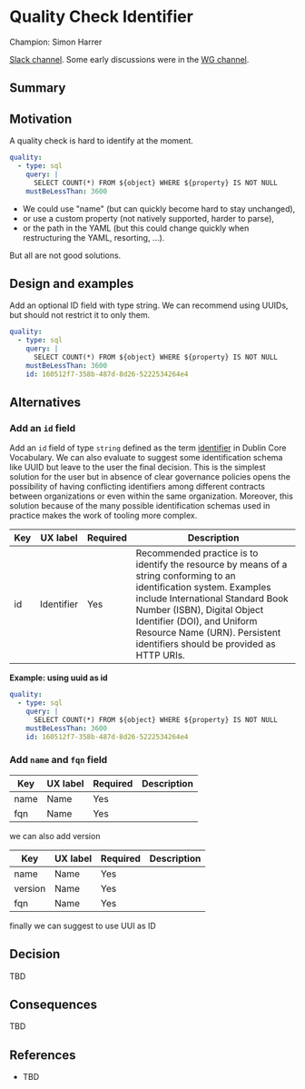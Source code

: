 # Quality Check Identifier

Champion: Simon Harrer

[Slack channel](https://data-mesh-learning.slack.com/archives/C08CN5BCBS5). Some early discussions were in the [WG channel](https://data-mesh-learning.slack.com/archives/C089S376YGM).

## Summary

## Motivation

A quality check is hard to identify at the moment. 

```yaml
quality:
  - type: sql 
    query: |
      SELECT COUNT(*) FROM ${object} WHERE ${property} IS NOT NULL
    mustBeLessThan: 3600    
```

- We could use "name" (but can quickly become hard to stay unchanged),
- or use a custom property (not natively supported, harder to parse),
- or the path in the YAML (but this could change quickly when restructuring the YAML, resorting, ...).

But all are not good solutions.

## Design and examples

Add an optional ID field with type string. We can recommend using UUIDs, but should not restrict it to only them.

```yaml
quality:
  - type: sql 
    query: |
      SELECT COUNT(*) FROM ${object} WHERE ${property} IS NOT NULL
    mustBeLessThan: 3600
    id: 160512f7-358b-487d-8d26-5222534264e4
```

## Alternatives

### Add an `id` field

Add an `id` field of type `string` defined as the term [identifier](https://www.dublincore.org/specifications/dublin-core/dcmi-terms/#http://purl.org/dc/terms/identifier) in Dublin Core Vocabulary. We can also evaluate to suggest some identification schema like UUID but leave to the user the final decision. This is the simplest solution for the user but in absence of clear governance policies opens the possibility of having conflicting identifiers among different contracts between organizations or even within the same organization. Moreover, this solution because of the many possible identification schemas used in practice makes the work of tooling more complex.

| Key                                  | UX label                  | Required | Description                                                                                                                                                                                |
|--------------------------------------|---------------------------|----------|--------------------------------------------------------------------------------------------------------------------------------------------------------------------------------------------|
|id                                    |Identifier                 |Yes       |Recommended practice is to identify the resource by means of a string conforming to an identification system. Examples include International Standard Book Number (ISBN), Digital Object Identifier (DOI), and Uniform Resource Name (URN). Persistent identifiers should be provided as HTTP URIs.

**Example: using uuid as id**

```yaml
quality:
  - type: sql 
    query: |
      SELECT COUNT(*) FROM ${object} WHERE ${property} IS NOT NULL
    mustBeLessThan: 3600
    id: 160512f7-358b-487d-8d26-5222534264e4
```
### Add `name` and `fqn` field

| Key                                  | UX label                  | Required | Description                                                                                                                                                                                |
|--------------------------------------|---------------------------|----------|--------------------------------------------------------------------------------------------------------------------------------------------------------------------------------------------|
|name                                    |Name                 |Yes       |
|fqn                                    |Name                 |Yes       |

we can also add version 

| Key                                  | UX label                  | Required | Description                                                                                                                                                                                |
|--------------------------------------|---------------------------|----------|--------------------------------------------------------------------------------------------------------------------------------------------------------------------------------------------|
|name                                    |Name                 |Yes       |
|version                                    |Name                 |Yes       |
|fqn                                    |Name                 |Yes       |

finally we can suggest to use UUI as ID


## Decision

TBD

## Consequences

TBD

## References

- TBD
